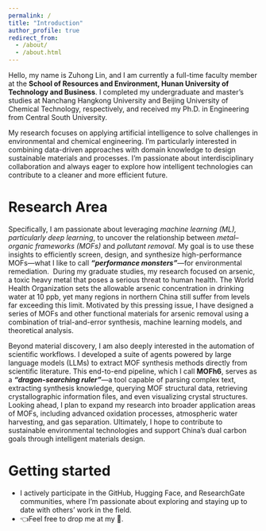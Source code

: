 ```yaml
---
permalink: /
title: "Introduction"
author_profile: true
redirect_from: 
  - /about/
  - /about.html
---
```


Hello, my name is Zuhong Lin, and I am currently a full-time faculty member at the **School of Resources and Environment, Hunan University of Technology and Business**. I completed my undergraduate and master’s studies at Nanchang Hangkong University and Beijing University of Chemical Technology, respectively, and received my Ph.D. in Engineering from Central South University.

My research focuses on applying artificial intelligence to solve challenges in environmental and chemical engineering. I’m particularly interested in combining data-driven approaches with domain knowledge to design sustainable materials and processes. I’m passionate about interdisciplinary collaboration and always eager to explore how intelligent technologies can contribute to a cleaner and more efficient future.

Research Area
======
Specifically, I am passionate about leveraging *machine learning (ML), particularly deep learning*, to uncover the relationship between *metal–organic frameworks (MOFs)* and *pollutant removal*. My goal is to use these insights to efficiently screen, design, and synthesize high-performance MOFs—what I like to call ***“performance monsters”***—for environmental remediation.
﻿
During my graduate studies, my research focused on arsenic, a toxic heavy metal that poses a serious threat to human health. The World Health Organization sets the allowable arsenic concentration in drinking water at 10 ppb, yet many regions in northern China still suffer from levels far exceeding this limit. Motivated by this pressing issue, I have designed a series of MOFs and other functional materials for arsenic removal using a combination of trial-and-error synthesis, machine learning models, and theoretical analysis.

Beyond material discovery, I am also deeply interested in the automation of scientific workflows. I developed a suite of agents powered by large language models (LLMs) to extract MOF synthesis methods directly from scientific literature. This end-to-end pipeline, which I call **MOFh6**, serves as a ***“dragon-searching ruler”***—a tool capable of parsing complex text, extracting synthesis knowledge, querying MOF structural data, retrieving crystallographic information files, and even visualizing crystal structures.
Looking ahead, I plan to expand my research into broader application areas of MOFs, including advanced oxidation processes, atmospheric water harvesting, and gas separation. Ultimately, I hope to contribute to sustainable environmental technologies and support China’s dual carbon goals through intelligent materials design.

Getting started
======
- I actively participate in the GitHub, Hugging Face, and ResearchGate communities, where I’m passionate about exploring and staying up to date with others’ work in the field.
- 👈Feel free to drop me at my 📮.

